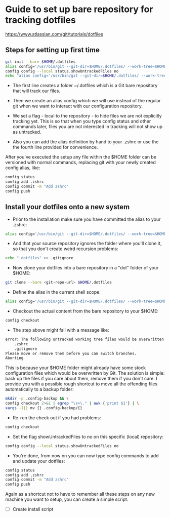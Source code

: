 # Guide to set up bare repository for tracking dotfiles
https://www.atlassian.com/git/tutorials/dotfiles

## Steps for setting up first time

```bash
git init --bare $HOME/.dotfiles
alias config='/usr/bin/git --git-dir=$HOME/.dotfiles/ --work-tree=$HOME'
config config --local status.showUntrackedFiles no
echo "alias config='/usr/bin/git --git-dir=$HOME/.dotfiles/ --work-tree=$HOME'" >> $HOME/.zshrc
```

* The first line creates a folder ~/.dotfiles which is a Git bare repository that will track our files.

* Then we create an alias config which we will use instead of the regular git when we want to interact with our configuration repository.

* We set a flag - local to the repository - to hide files we are not explicitly tracking yet. This is so that when you type config status and other commands later, files you are not interested in tracking will not show up as untracked.

* Also you can add the alias definition by hand to your .zshrc or use the the fourth line provided for convenience.

After you've executed the setup any file within the $HOME folder can be versioned with normal commands, replacing git with your newly created config alias, like:

```bash
config status
config add .zshrc
config commit -m "Add zshrc"
config push
```

## Install your dotfiles onto a new system
* Prior to the installation make sure you have committed the alias to your .zshrc:

```bash
alias config='/usr/bin/git --git-dir=$HOME/.dotfiles/ --work-tree=$HOME'
```

* And that your source repository ignores the folder where you'll clone it, so that you don't create weird recursion problems:

```bash
echo ".dotfiles" >> .gitignore
```

* Now clone your dotfiles into a bare repository in a "dot" folder of your $HOME:

```bash
git clone --bare <git-repo-url> $HOME/.dotfiles
```

* Define the alias in the current shell scope:

```bash
alias config='/usr/bin/git --git-dir=$HOME/.dotfiles/ --work-tree=$HOME'
```

* Checkout the actual content from the bare repository to your $HOME:

```bash
config checkout
```

* The step above might fail with a message like:

```bash
error: The following untracked working tree files would be overwritten by checkout:
    .zshrc
    .gitignore
Please move or remove them before you can switch branches.
Aborting
```

This is because your $HOME folder might already have some stock configuration files which would be overwritten by Git. The solution is simple: back up the files if you care about them, remove them if you don't care. I provide you with a possible rough shortcut to move all the offending files automatically to a backup folder:

```bash
mkdir -p .config-backup && \
config checkout 2>&1 | egrep "\s+\." | awk {'print $1'} | \
xargs -I{} mv {} .config-backup/{}
```

* Re-run the check out if you had problems:

```bash
config checkout
```

* Set the flag showUntrackedFiles to no on this specific (local) repository:

```bash
config config --local status.showUntrackedFiles no
```

* You're done, from now on you can now type config commands to add and update your dotfiles:

```bash
config status
config add .zshrc
config commit -m "Add zshrc"
config push
```

Again as a shortcut not to have to remember all these steps on any new machine you want to setup, you can create a simple script.
- [ ] Create install script
